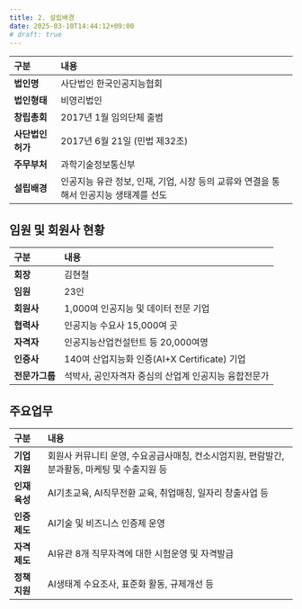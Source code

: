 ```yaml
---
title: 2. 설립배경
date: 2025-03-10T14:44:12+09:00
# draft: true
---
```



| 구분 | 내용 |
|:---|:---|
| **법인명** | 사단법인 한국인공지능협회 |
| **법인형태** | 비영리법인 |
| **창립총회** | 2017년 1월 임의단체 출범 |
| **사단법인 허가** | 2017년 6월 21일 (민법 제32조) |
| **주무부처** | 과학기술정보통신부 |
| **설립배경** | 인공지능 유관 정보, 인재, 기업, 시장 등의 교류와 연결을 통해서 인공지능 생태계를 선도 |

## 임원 및 회원사 현황

| 구분 | 내용 |
|:---|:---|
| **회장** | 김현철 |
| **임원** | 23인 |
| **회원사** | 1,000여 인공지능 및 데이터 전문 기업 |
| **협력사** | 인공지능 수요사 15,000여 곳 |
| **자격자** | 인공지능산업컨설턴트 등 20,000여명 |
| **인증사** | 140여 산업지능화 인증(AI+X Certificate) 기업 |
| **전문가그룹** | 석박사, 공인자격자 중심의 산업계 인공지능 융합전문가 |

## 주요업무

| 구분 | 내용 |
|:---|:---|
| **기업지원** | 회원사 커뮤니티 운영, 수요공급사매칭, 컨소시엄지원, 편람발간, 분과활동, 마케팅 및 수출지원 등 |
| **인재육성** | AI기초교육, AI직무전환 교육, 취업매칭, 일자리 창출사업 등 |
| **인증제도** | AI기술 및 비즈니스 인증제 운영 |
| **자격제도** | AI유관 8개 직무자격에 대한 시험운영 및 자격발급 |
| **정책지원** | AI생태계 수요조사, 표준화 활동, 규제개선 등 |